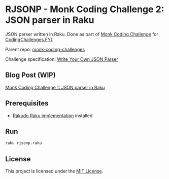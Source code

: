 # RJSONP - Monk Coding Challenge 2: JSON parser in Raku


JSON parser written in Raku. Done as part of [Monk Coding Challenge](https://shellmonk.io/posts/monk-coding-challenge-0-prelude/) for [CodingChallenges.FYI](https://codingchallenges.fyi).

Parent repo: [monk-coding-challenges](https://github.com/shellmonk/monk-coding-challenges)

Challenge specification: [Write Your Own JSON Parser](https://codingchallenges.fyi/challenges/challenge-json-parser)

## Blog Post (WIP)

[Monk Coding Challenge 1: JSON parser in Raku](https://tbd/)


## Prerequisites

- [Rakudo Raku implementation](https://rakudo.org/) installed

## Run

```bash
raku rjsonp.raku
```

## License

This project is licensed under the [MIT License](http://opensource.org/licenses/MIT).